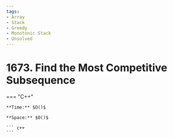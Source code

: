 ```yaml
---
tags:
- Array
- Stack
- Greedy
- Monotonic Stack
- Unsolved
---
```



# 1673. Find the Most Competitive Subsequence

=== "C++"

    **Time:** $O()$

    **Space:** $O()$

    ``` c++
    ```